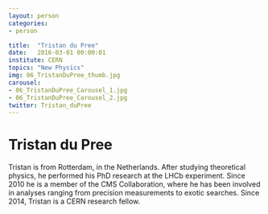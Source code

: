 ```yaml
---
layout: person
categories:
- person

title:  "Tristan du Pree"
date:   2016-03-01 00:00:01
institute: CERN
topics: "New Physics"
img: 06_TristanDuPree_thumb.jpg
carousel:
- 06_TristanDuPree_Carousel_1.jpg
- 06_TristanDuPree_Carousel_2.jpg
twitter: Tristan_duPree
---
```


# Tristan du Pree

Tristan is from Rotterdam, in the Netherlands. After studying theoretical physics, he performed his PhD research at the LHCb experiment. Since 2010 he is a member of the CMS Collaboration, where he has been involved in analyses ranging from precision measurements to exotic searches. Since 2014, Tristan is a CERN research fellow.
